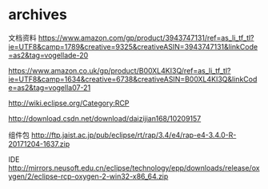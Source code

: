 # archives
文档资料
https://www.amazon.com/gp/product/3943747131/ref=as_li_tf_tl?ie=UTF8&camp=1789&creative=9325&creativeASIN=3943747131&linkCode=as2&tag=vogellade-20

https://www.amazon.co.uk/gp/product/B00XL4KI3Q/ref=as_li_tf_tl?ie=UTF8&camp=1634&creative=6738&creativeASIN=B00XL4KI3Q&linkCode=as2&tag=vogella07-21

http://wiki.eclipse.org/Category:RCP


http://download.csdn.net/download/daizijian168/10209157

组件包
http://ftp.jaist.ac.jp/pub/eclipse/rt/rap/3.4/e4/rap-e4-3.4.0-R-20171204-1637.zip

IDE
http://mirrors.neusoft.edu.cn/eclipse/technology/epp/downloads/release/oxygen/2/eclipse-rcp-oxygen-2-win32-x86_64.zip
